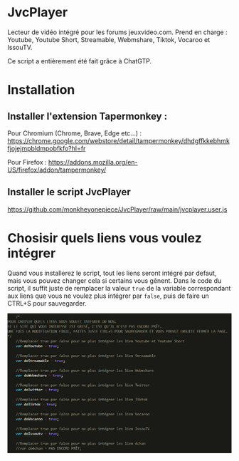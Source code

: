 # JvcPlayer
Lecteur de vidéo intégré pour les forums jeuxvideo.com.
Prend en charge : Youtube, Youtube Short, Streamable, Webmshare, Tiktok, Vocaroo et IssouTV.

Ce script a entièrement été fait grâce à ChatGTP.

# Installation
## Installer l'extension Tapermonkey :
Pour Chromium (Chrome, Brave, Edge etc...) : https://chrome.google.com/webstore/detail/tampermonkey/dhdgffkkebhmkfjojejmpbldmpobfkfo?hl=fr

Pour Firefox :
https://addons.mozilla.org/en-US/firefox/addon/tampermonkey/

## Installer le script JvcPlayer
https://github.com/monkheyonepiece/JvcPlayer/raw/main/jvcplayer.user.js

# Chosisir quels liens vous voulez intégrer
Quand vous installerez le script, tout les liens seront intégré par defaut, mais vous pouvez changer cela si certains vous gênent.
Dans le code du script, il suffit juste de remplacer la valeur `true` de la variable correspondant aux liens que vous ne voulez plus intégrer par `false`, puis de faire un CTRL+S pour sauvegarder.

![(https://github.com/monkheyonepiece/JvcPlayer/blob/main/choixliens.png)](https://github.com/monkheyonepiece/JvcPlayer/blob/main/choixliens.png)

